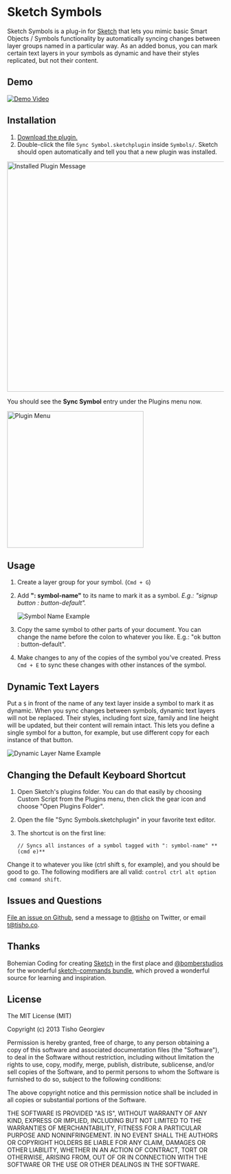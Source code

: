 # Sketch Symbols

Sketch Symbols is a plug-in for [Sketch](http://bohemiancoding.com/sketch/) that lets you mimic basic Smart Objects / Symbols functionality by automatically syncing changes between layer groups named in a particular way. As an added bonus, you can mark certain text layers in your symbols as dynamic and have their styles replicated, but not their content.

## Demo

[![Demo Video](http://tisho.github.io/sketch-plugins/images/demo-video-thumb.png)](https://vimeo.com/83370438)

## Installation

1. [Download the plugin.](https://github.com/tisho/sketch-plugins/archive/master.zip)
2. Double-click the file `Sync Symbol.sketchplugin` inside `Symbols/`. Sketch should open
   automatically and tell you that a new plugin was installed.

<img src="http://tisho.github.io/sketch-plugins/images/plugin-installed.png" alt="Installed Plugin Message" width="534" />

You should see the **Sync Symbol** entry under the Plugins menu now.

<img src="http://tisho.github.io/sketch-plugins/images/plugin-menu.png" alt="Plugin Menu" width="317" />

## Usage

1. Create a layer group for your symbol. (`Cmd + G`)
2. Add **": symbol-name"** to its name to mark it as a symbol. *E.g.: "signup
   button : button-default".*

    ![Symbol Name Example](http://tisho.github.io/sketch-plugins/images/symbol-name.png)

3. Copy the same symbol to other parts of your document. You
   can change the name before the colon to whatever you like.
E.g.: "ok button : button-default".
4. Make changes to any of the copies of the symbol you've created. Press
   `Cmd + E` to sync these changes with other instances of the symbol.

## Dynamic Text Layers

Put a `$` in front of the name of any text layer inside a symbol to mark
it as dynamic. When you sync changes between symbols, dynamic text layers will
not be replaced. Their styles, including font size, family and line height will be updated, but their content will remain
intact. This lets you define a single symbol for a button, for example, but use
different copy for each instance of that button.

![Dynamic Layer Name Example](http://tisho.github.io/sketch-plugins/images/dynamic-layer-name.png)

## Changing the Default Keyboard Shortcut

1. Open Sketch's plugins folder. You can do that easily by choosing
   Custom Script from the Plugins menu, then click the gear icon and
choose "Open Plugins Folder".
2. Open the file "Sync Symbols.sketchplugin" in your favorite text
   editor.
3. The shortcut is on the first line:

    ```
    // Syncs all instances of a symbol tagged with ": symbol-name" **(cmd e)**
    ```

  Change it to whatever you like (ctrl shift s, for example), and you
should be good to go. The following modifiers are all valid: `control ctrl alt option cmd command shift`.

## Issues and Questions

[File an issue on Github](https://github.com/tisho/sketch-plugins/issues), send a message to [@tisho](http://twitter.com/tisho) on Twitter, or email <t@tisho.co>.

## Thanks

Bohemian Coding for creating [Sketch](http://bohemiancoding.com/sketch/) in the first place and [@bomberstudios](http://twitter.com/bomberstudios) for the wonderful [sketch-commands bundle](https://github.com/bomberstudios/sketch-commands), which proved a wonderful source for learning and inspiration.

## License

The MIT License (MIT)

Copyright (c) 2013 Tisho Georgiev

Permission is hereby granted, free of charge, to any person obtaining a copy
of this software and associated documentation files (the "Software"), to deal
in the Software without restriction, including without limitation the rights
to use, copy, modify, merge, publish, distribute, sublicense, and/or sell
copies of the Software, and to permit persons to whom the Software is
furnished to do so, subject to the following conditions:

The above copyright notice and this permission notice shall be included in
all copies or substantial portions of the Software.

THE SOFTWARE IS PROVIDED "AS IS", WITHOUT WARRANTY OF ANY KIND, EXPRESS OR
IMPLIED, INCLUDING BUT NOT LIMITED TO THE WARRANTIES OF MERCHANTABILITY,
FITNESS FOR A PARTICULAR PURPOSE AND NONINFRINGEMENT. IN NO EVENT SHALL THE
AUTHORS OR COPYRIGHT HOLDERS BE LIABLE FOR ANY CLAIM, DAMAGES OR OTHER
LIABILITY, WHETHER IN AN ACTION OF CONTRACT, TORT OR OTHERWISE, ARISING FROM,
OUT OF OR IN CONNECTION WITH THE SOFTWARE OR THE USE OR OTHER DEALINGS IN
THE SOFTWARE.
